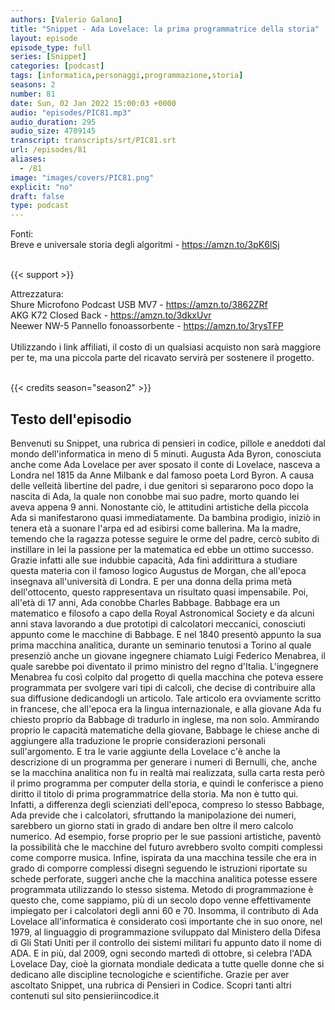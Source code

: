 ```yaml
---
authors: [Valerio Galano]
title: "Snippet - Ada Lovelace: la prima programmatrice della storia"
layout: episode
episode_type: full
series: [Snippet]
categories: [podcast]
tags: [informatica,personaggi,programmazione,storia]
seasons: 2
number: 81
date: Sun, 02 Jan 2022 15:00:03 +0000
audio: "episodes/PIC81.mp3"
audio_duration: 295
audio_size: 4709145
transcript: transcripts/srt/PIC81.srt
url: /episodes/81
aliases: 
  - /81
image: "images/covers/PIC81.png"
explicit: "no"
draft: false
type: podcast
---
```

Fonti:<br />
Breve e universale storia degli algoritmi - <a href="https://amzn.to/3pK6lSj" rel="noopener">https://amzn.to/3pK6lSj</a> <br />
<br />


{{< support >}}

Attrezzatura:<br />
Shure Microfono Podcast USB MV7 - <a href="https://amzn.to/3862ZRf" rel="noopener">https://amzn.to/3862ZRf</a> <br />
AKG K72 Closed Back - <a href="https://amzn.to/3dkxUvr" rel="noopener">https://amzn.to/3dkxUvr</a> <br />
Neewer NW-5 Pannello fonoassorbente - <a href="https://amzn.to/3rysTFP" rel="noopener">https://amzn.to/3rysTFP</a> <br />
<br />
Utilizzando i link affiliati, il costo di un qualsiasi acquisto non sarà maggiore per te, ma una piccola parte del ricavato servirà per sostenere il progetto.<br />
<br />


{{< credits season="season2" >}}

<!-- more -->

## Testo dell'episodio

Benvenuti su Snippet, una rubrica di pensieri in codice, pillole e aneddoti dal mondo dell'informatica
in meno di 5 minuti.
Augusta Ada Byron, conosciuta anche come Ada Lovelace per aver sposato il conte di
Lovelace, nasceva a Londra nel 1815 da Anne Milbank e dal famoso poeta Lord Byron.
A causa delle velleità libertine del padre, i due genitori si separarono poco dopo la
nascita di Ada, la quale non conobbe mai suo padre, morto quando lei aveva appena
9 anni.
Nonostante ciò, le attitudini artistiche della piccola Ada si manifestarono quasi immediatamente.
Da bambina prodigio, iniziò in tenera età a suonare l'arpa ed ad esibirsi come ballerina.
Ma la madre, temendo che la ragazza potesse seguire le orme del padre, cercò subito di
instillare in lei la passione per la matematica ed ebbe un ottimo successo.
Grazie infatti alle sue indubbie capacità, Ada finì addirittura a studiare questa materia
con il famoso logico Augustus de Morgan, che all'epoca insegnava all'università di Londra.
E per una donna della prima metà dell'ottocento, questo rappresentava un risultato quasi impensabile.
Poi, all'età di 17 anni, Ada conobbe Charles Babbage.
Babbage era un matematico e filosofo a capo della Royal Astronomical Society e da alcuni
anni stava lavorando a due prototipi di calcolatori meccanici, conosciuti appunto come le macchine
di Babbage.
E nel 1840 presentò appunto la sua prima macchina analitica, durante un seminario tenutosi
a Torino al quale presenziò anche un giovane ingegnere chiamato Luigi Federico Menabrea,
il quale sarebbe poi diventato il primo ministro del regno d'Italia.
L'ingegnere Menabrea fu così colpito dal progetto di quella macchina che poteva essere
programmata per svolgere vari tipi di calcoli, che decise di contribuire alla sua diffusione
dedicandogli un articolo.
Tale articolo era ovviamente scritto in francese, che all'epoca era la lingua internazionale,
e alla giovane Ada fu chiesto proprio da Babbage di tradurlo in inglese, ma non solo.
Ammirando proprio le capacità matematiche della giovane, Babbage le chiese anche di
aggiungere alla traduzione le proprie considerazioni personali sull'argomento.
E tra le varie aggiunte della Lovelace c'è anche la descrizione di un programma per generare
i numeri di Bernulli, che, anche se la macchina analitica non fu in realtà mai realizzata,
sulla carta resta però il primo programma per computer della storia, e quindi le conferisce
a pieno diritto il titolo di prima programmatrice della storia.
Ma non è tutto qui.
Infatti, a differenza degli scienziati dell'epoca, compreso lo stesso Babbage, Ada previde che
i calcolatori, sfruttando la manipolazione dei numeri, sarebbero un giorno stati in grado
di andare ben oltre il mero calcolo numerico.
Ad esempio, forse proprio per le sue passioni artistiche, paventò la possibilità che le
macchine del futuro avrebbero svolto compiti complessi come comporre musica.
Infine, ispirata da una macchina tessile che era in grado di comporre complessi disegni
seguendo le istruzioni riportate su schede perforate, suggerì anche che la macchina
analitica potesse essere programmata utilizzando lo stesso sistema.
Metodo di programmazione è questo che, come sappiamo, più di un secolo dopo venne effettivamente
impiegato per i calcolatori degli anni 60 e 70.
Insomma, il contributo di Ada Lovelace all'informatica è considerato così importante che in suo
onore, nel 1979, al linguaggio di programmazione sviluppato dal Ministero della Difesa di
Gli Stati Uniti per il controllo dei sistemi militari fu appunto dato il nome di ADA.
E in più, dal 2009, ogni secondo martedì di ottobre, si celebra l'ADA Lovelace Day,
cioè la giornata mondiale dedicata a tutte quelle donne che si dedicano alle discipline
tecnologiche e scientifiche.
Grazie per aver ascoltato Snippet, una rubrica di Pensieri in Codice.
Scopri tanti altri contenuti sul sito pensieriincodice.it

